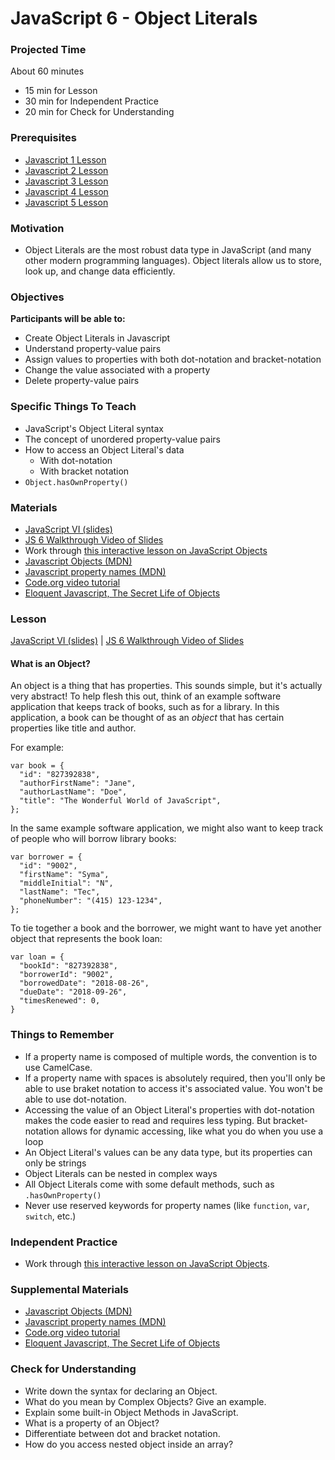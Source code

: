 # JavaScript 6 - Object Literals

### Projected Time
About 60 minutes
- 15 min for Lesson
- 30 min for Independent Practice
- 20 min for Check for Understanding

### Prerequisites
- [Javascript 1 Lesson](/javascript/javascript-1.md)
- [Javascript 2 Lesson](/javascript/javascript-2.md)
- [Javascript 3 Lesson](/javascript/javascript-3.md)
- [Javascript 4 Lesson](/javascript/javascript-4.md)
- [Javascript 5 Lesson](/javascript/javascript-5.md)

### Motivation
- Object Literals are the most robust data type in JavaScript (and many other modern programming languages). Object literals allow us to store, look up, and change data efficiently.

### Objectives
**Participants will be able to:**
- Create Object Literals in Javascript
- Understand property-value pairs
- Assign values to properties with both dot-notation and bracket-notation
- Change the value associated with a property
- Delete property-value pairs

### Specific Things To Teach
- JavaScript's Object Literal syntax
- The concept of unordered property-value pairs
- How to access an Object Literal's data 
  - With dot-notation 
  - With bracket notation
- `Object.hasOwnProperty()`


### Materials
- [JavaScript VI (slides)](https://docs.google.com/presentation/d/1N2eDw84BqmcqvNDjtQfNEF_7PO91z-IHTR44QXt3-oI/edit#slide=id.p)
- [JS 6 Walkthrough Video of Slides](https://drive.google.com/file/d/1mKQOeNQsUtiy3-X8tBk81e3vakqr7AMY/view?usp=sharing)
- Work through [this interactive lesson on JavaScript Objects](https://www.codecademy.com/courses/introduction-to-javascript/lessons/objects/exercises/objects?action=resume_content_item)
- [Javascript Objects (MDN)](https://developer.mozilla.org/en-US/docs/Web/JavaScript/Reference/Global_Objects/Object)
- [Javascript property names (MDN)](https://developer.mozilla.org/en-US/docs/Web/JavaScript/Reference/Global_Objects/Object/getOwnPropertyNames)
- [Code.org video tutorial](https://www.youtube.com/watch?v=ZunUF_WGMb4)
- [Eloquent Javascript, The Secret Life of Objects ](https://eloquentjavascript.net/06_object.html)


### Lesson
[JavaScript VI (slides)](https://docs.google.com/presentation/d/1N2eDw84BqmcqvNDjtQfNEF_7PO91z-IHTR44QXt3-oI/edit#slide=id.p)
| [JS 6 Walkthrough Video of Slides](https://drive.google.com/file/d/1mKQOeNQsUtiy3-X8tBk81e3vakqr7AMY/view?usp=sharing)
#### What is an Object?
An object is a thing that has properties. This sounds simple, but it's actually very abstract!  To help flesh this out, think of an example software application that keeps track of books, such as for a library. In this application, a book can be thought of as an *object* that has certain properties like title and author.

For example:
```
var book = {
  "id": "827392838",
  "authorFirstName": "Jane",
  "authorLastName": "Doe",
  "title": "The Wonderful World of JavaScript",
};
```

In the same example software application, we might also want to keep track of people who will borrow library books:
```
var borrower = {
  "id": "9002",
  "firstName": "Syma",
  "middleInitial": "N",
  "lastName": "Tec",
  "phoneNumber": "(415) 123-1234",
};
```

To tie together a book and the borrower, we might want to have yet another object that represents the book loan:
```
var loan = {
  "bookId": "827392838",
  "borrowerId": "9002",
  "borrowedDate": "2018-08-26",
  "dueDate": "2018-09-26",
  "timesRenewed": 0,
}
```

### Things to Remember

- If a property name is composed of multiple words, the convention is to use CamelCase. 
- If a property name with spaces is absolutely required, then you'll only be able to use braket notation to access it's associated value. You won't be able to use dot-notation.
- Accessing the value of an Object Literal's properties with dot-notation makes the code easier to read and requires less typing. But bracket-notation allows for dynamic accessing, like what you do when you use a loop
- An Object Literal's values can be any data type, but its properties can only be strings
- Object Literals can be nested in complex ways
- All Object Literals come with some default methods, such as `.hasOwnProperty()`
- Never use reserved keywords for property names (like `function`, `var`, `switch`, etc.)

### Independent Practice 
- Work through [this interactive lesson on JavaScript Objects](https://www.codecademy.com/courses/introduction-to-javascript/lessons/objects/exercises/objects?action=resume_content_item).


### Supplemental Materials
- [Javascript Objects (MDN)](https://developer.mozilla.org/en-US/docs/Web/JavaScript/Reference/Global_Objects/Object)
- [Javascript property names (MDN)](https://developer.mozilla.org/en-US/docs/Web/JavaScript/Reference/Global_Objects/Object/getOwnPropertyNames)
- [Code.org video tutorial](https://www.youtube.com/watch?v=ZunUF_WGMb4)
- [Eloquent Javascript, The Secret Life of Objects ](https://eloquentjavascript.net/06_object.html)

### Check for Understanding

- Write down the syntax for declaring an Object.
- What do you mean by Complex Objects? Give an example. 
- Explain some built-in Object Methods in JavaScript.
- What is a property of an Object?
- Differentiate between dot and bracket notation.
- How do you access nested object inside an array?